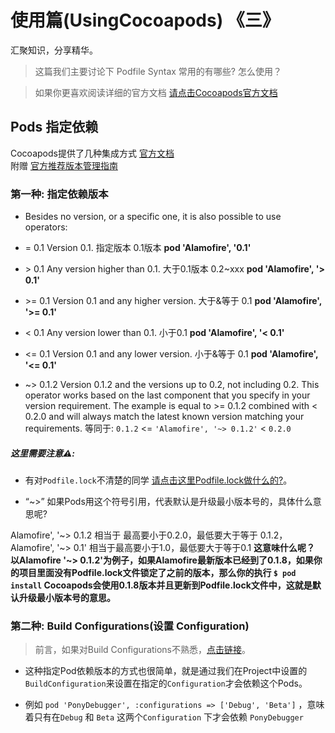 # 使用篇(UsingCocoapods) 《三》 

汇聚知识，分享精华。  

> 这篇我们主要讨论下 Podfile Syntax 常用的有哪些? 怎么使用？

> 如果你更喜欢阅读详细的官方文档 [请点击Cocoapods官方文档](https://guides.cocoapods.org/syntax/podfile.html#pod) 

Pods 指定依赖
------
Cocoapods提供了几种集成方式 [官方文档](https://guides.cocoapods.org/syntax/podfile.html#pod) <br>
附赠 [官方推荐版本管理指南](https://semver.org/)

### 第一种: 指定依赖版本
  * Besides no version, or a specific one, it is also possible to use operators:
  
  * \= 0.1 Version 0.1.  指定版本 0.1版本 **pod 'Alamofire', '0.1'**
  
  * \> 0.1 Any version higher than 0.1. 大于0.1版本 0.2~xxx **pod 'Alamofire', '> 0.1'**
  
  * \>= 0.1 Version 0.1 and any higher version. 大于&等于 0.1  **pod 'Alamofire', '>= 0.1'**
  
  * \< 0.1 Any version lower than 0.1. 小于0.1  **pod 'Alamofire', '< 0.1'**
  
  * \<= 0.1 Version 0.1 and any lower version. 小于&等于 0.1  **pod 'Alamofire', '<= 0.1'**
  
  * \~> 0.1.2 Version 0.1.2 and the versions up to 0.2, not including 0.2. This operator works   based on the last component that you specify in your version requirement. The example is equal to \>= 0.1.2 combined with \< 0.2.0 and will always match the latest known version matching your requirements.  等同于: `0.1.2` <= `'Alamofire', '~> 0.1.2'` < `0.2.0` 
  
##### 这里需要注意⚠️:  
 * 有对`Podfile.lock`不清楚的同学 [请点击这里Podfile.lock做什么的?](https://github.com/zColdWater/CocoapodsStudyNotes/blob/master/UseCocopoads/PodfileLock.md)。
 
 * “\~>” 如果Pods用这个符号引用，代表默认是升级最小版本号的，具体什么意思呢?  
 
 Alamofire', '\~> 0.1.2 相当于 最高要小于0.2.0，最低要大于等于 0.1.2， Alamofire', '\~> 0.1' 相当于最高要小于1.0，最低要大于等于0.1 **这意味什么呢？ 以Alamofire '\~> 0.1.2'为例子，如果Alamofire最新版本已经到了0.1.8，如果你的项目里面没有Podfile.lock文件锁定了之前的版本，那么你的执行 `$ pod install` Cocoapods会使用0.1.8版本并且更新到Podfile.lock文件中，这就是默认升级最小版本号的意思。** 


 
### 第二种: Build Configurations(设置 Configuration)

> 前言，如果对Build Configurations不熟悉，[点击链接]()。

  * 这种指定Pod依赖版本的方式也很简单，就是通过我们在Project中设置的`BuildConfiguration`来设置在指定的`Configuration`才会依赖这个Pods。
  
  * 例如 `pod 'PonyDebugger', :configurations => ['Debug', 'Beta']` ，意味着只有在`Debug` 和 `Beta` 这两个`Configuration` 下才会依赖 `PonyDebugger`





